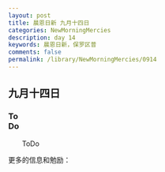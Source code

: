 ```yaml
---
layout: post
title: 晨恩日新 九月十四日
categories: NewMorningMercies
description: day 14
keywords: 晨恩日新，保罗区普
comments: false
permalink: /library/NewMorningMercies/0914
---
```


## 九月十四日

### To <br> Do

&emsp;&emsp;ToDo

更多的信息和勉励：[]()
